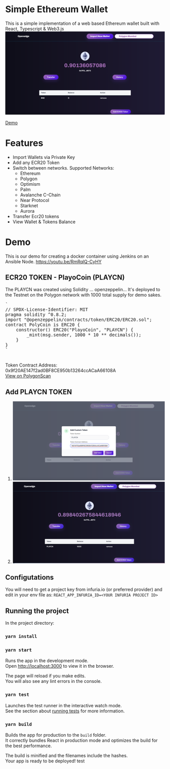 # Simple Ethereum Wallet

This is a simple implementation of a web based Ethereum wallet built with React, Typescript & Web3.js
<br/>
<img src="https://github.com/davolu/oh-ethereum-wallet/blob/master/public/screenshotdemo.png" />
<br/>

<a  href="https://oh-ethereum-wallet.herokuapp.com"  target="_blank">Demo</a>

# Features

- Import Wallets via Private Key
- Add any ECR20 Token
- Switch between networks. Supported Networks:
  - Ethereum
  - Polygon
  - Optimism
  - Palm
  - Avalanche C-Chain
  - Near Protocol
  - Starknet
  - Aurora
- Transfer Ecr20 tokens
- View Wallet & Tokens Balance

# Demo 
This is our demo for creating a docker container using Jenkins on an Ansible Node. 
https://youtu.be/RmRqlQ-CyHY

## ECR20 TOKEN - PlayoCoin (PLAYCN)

The PLAYCN was created using Solidity ... openzeppelin... It's deployed to the Testnet on the Polygon network with 1000 total supply for demo sakes.

<pre>
`
// SPDX-License-Identifier: MIT 
pragma solidity ^0.8.2; 
import "@openzeppelin/contracts/token/ERC20/ERC20.sol"; 
contract PolyCoin is ERC20 { 
    constructor() ERC20("PlayoCoin", "PLAYCN") { 
        _mint(msg.sender, 1000 * 10 ** decimals()); 
    }
}
`
</pre>
<br/>
Token Contract Address: 0x9f20AE147f2ad0BF8CE950b13264ccACaA66108A
<br/>
<a href="https://mumbai.polygonscan.com/address/0x9f20AE147f2ad0BF8CE950b13264ccACaA66108A" target="_blank">View on PolygonScan</a>

## Add PLAYCN TOKEN

1. <img src="https://github.com/davolu/oh-ethereum-wallet/blob/master/public/screenshot-add-custom-playcn-token.png" />
   <br/>
2. <img src="https://github.com/davolu/oh-ethereum-wallet/blob/master/public/screenshot-playcn-added.png" />

## Configutations

You will need to get a project key from infuria.io (or preferred provider) and edit in your env file as:
`REACT_APP_INFURIA_ID=<YOUR INFURIA PROJECT ID>`

## Running the project

In the project directory:

### `yarn install`

### `yarn start`

Runs the app in the development mode.\
Open [http://localhost:3000](http://localhost:3000) to view it in the browser.

The page will reload if you make edits.\
You will also see any lint errors in the console.

### `yarn test`

Launches the test runner in the interactive watch mode.\
See the section about [running tests](https://facebook.github.io/create-react-app/docs/running-tests) for more information.

### `yarn build`

Builds the app for production to the `build` folder.\
It correctly bundles React in production mode and optimizes the build for the best performance.

The build is minified and the filenames include the hashes.\
Your app is ready to be deployed! 
test
